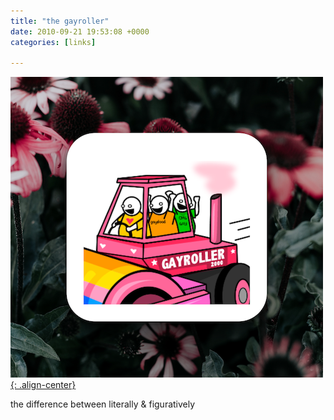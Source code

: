 ```yaml
---
title: "the gayroller"
date: 2010-09-21 19:53:08 +0000
categories: [links]

---
```

[![image-center](/assets/img/gayroller.png){: .align-center}](https://theoatmeal.com/comics/literally)


the difference between literally & figuratively